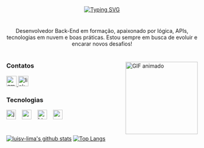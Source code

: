 <div align="center">
  <a href="https://git.io/typing-svg">
    <img src="https://readme-typing-svg.demolab.com?font=Fira+Code&pause=1000&random=false&width=435&lines=Seja+bem+vindo!+Welcome!+Bienvenido!;Desenvolvedor+Back-end;MBTI%3A+INFP;Linguagens+e+Tecnologias%E2%AC%87" alt="Typing SVG">
  </a>
</div>

#

<p align="center">Desenvolvedor Back-End em formação, apaixonado por lógica, APIs, tecnologias em nuvem e boas práticas. Estou sempre em busca de evoluir e encarar novos desafios!</p>

#

<img align="right" alt="GIF animado" height="190px" src="https://camo.githubusercontent.com/f110d81f681e9003ba1d289df38ab63e4e25854c6d9af7d406ebb742406048fc/68747470733a2f2f692e70696e696d672e636f6d2f6f726967696e616c732f66622f63362f66332f66626336663331626433623834313539343730623937336163613765306639372e676966" />

<h3 align="left">Contatos</h3>

<div align="left">
  <a href="mailto:dev.luislima@gmail.com" target="_blank"> 
    <img src="https://img.shields.io/badge/Gmail-D14836?style=for-the-badge&logo=gmail&logoColor=white" height="27" alt="gmail logo" />
  </a>
  <a href="https://www.linkedin.com/in/luisv-lima/" target="_blank"> 
    <img src="https://img.shields.io/badge/linkedin-%230077B5.svg?style=for-the-badge&logo=linkedin&logoColor=white" height="27" alt="linkedin logo" />
  </a>
</div>

<h3 align="left">Tecnologias </h3>

<div align="left">
  <img src="https://cdn.jsdelivr.net/gh/devicons/devicon/icons/javascript/javascript-original.svg" height="25" alt="javascript logo" />
  <img width="8" />
  <img src="https://cdn.jsdelivr.net/gh/devicons/devicon/icons/go/go-original.svg" height="25" alt="go logo" />
  <img width="8" />
  <img src="https://cdn.jsdelivr.net/gh/devicons/devicon/icons/html5/html5-original.svg" height="25" alt="html5 logo" />
  <img width="8" />
  <img src="https://cdn.jsdelivr.net/gh/devicons/devicon/icons/css3/css3-original.svg" height="25" alt="css3 logo" />
</div>

#
[![luisv-lima's github stats](https://github-readme-stats.vercel.app/api?username=luisv-lima&hide=issues&show_icons=true&title_color=61dafb&text_color=FFFFFF&icon_color=61dafb&bg_color=20232a)](https://github.com/anuraghazra/github-readme-stats)
[![Top Langs](https://github-readme-stats.vercel.app/api/top-langs/?username=luisv-lima&layout=compact&title_color=61dafb&text_color=FFFFFF&icon_color=61dafb&bg_color=20232a)](https://github.com/anuraghazra/github-readme-stats)


